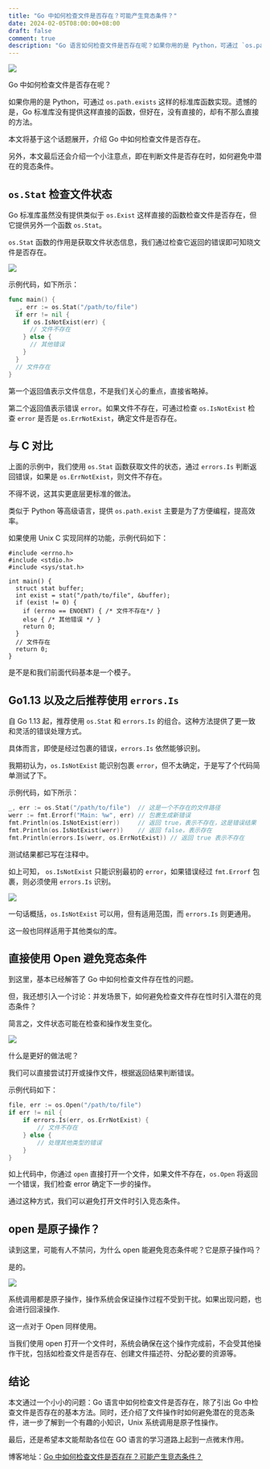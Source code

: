 ```yaml
---
title: "Go 中如何检查文件是否存在？可能产生竞态条件？"
date: 2024-02-05T08:00:00+08:00
draft: false
comment: true
description: "Go 语言如何检查文件是否存在呢？如果你用的是 Python，可通过 `os.path.exists` 这样的标准库函数实现。遗憾的是，Go 标准库没有提供这样直接的函数，但好在，没有直接的，却有不那么直接的方法。"
---
```


![](https://cdn.jsdelivr.net/gh/poloxue/images@2024-02/2024-02-05-check-if-file-exists-in-golang-01.png)

Go 中如何检查文件是否存在呢？

如果你用的是 Python，可通过 `os.path.exists` 这样的标准库函数实现。遗憾的是，Go 标准库没有提供这样直接的函数，但好在，没有直接的，却有不那么直接的方法。

本文将基于这个话题展开，介绍 Go 中如何检查文件是否存在。

另外，本文最后还会介绍一个小注意点，即在判断文件是否存在时，如何避免中潜在的竞态条件。

## `os.Stat` 检查文件状态

Go 标准库虽然没有提供类似于 `os.Exist` 这样直接的函数检查文件是否存在，但它提供另外一个函数 `os.Stat`。

`os.Stat` 函数的作用是获取文件状态信息，我们通过检查它返回的错误即可知晓文件是否存在。

![](https://cdn.jsdelivr.net/gh/poloxue/images@2024-02/2024-02-05-check-if-file-exists-in-golang-02.png)

示例代码，如下所示：

```go
func main() {
  _, err := os.Stat("/path/to/file")
  if err != nil {
    if os.IsNotExist(err) {
      // 文件不存在
    } else {
      // 其他错误
    }
  }
  // 文件存在
}
```

第一个返回值表示文件信息，不是我们关心的重点，直接省略掉。

第二个返回值表示错误 `error`。如果文件不存在，可通过检查 `os.IsNotExist` 检查 `error` 是否是 `os.ErrNotExist`，确定文件是否存在。

## 与 C 对比

上面的示例中，我们使用 `os.Stat` 函数获取文件的状态，通过 `errors.Is` 判断返回错误，如果是 `os.ErrNotExist`，则文件不存在。

不得不说，这其实更底层更标准的做法。

类似于 Python 等高级语言，提供 `os.path.exist` 主要是为了方便编程，提高效率。

如果使用 Unix C 实现同样的功能，示例代码如下：

```clang
#include <errno.h>
#include <stdio.h>
#include <sys/stat.h>

int main() {
  struct stat buffer;
  int exist = stat("/path/to/file", &buffer);
  if (exist != 0) {
    if (errno == ENOENT) { /* 文件不存在*/ } 
    else { /* 其他错误 */ }
    return 0;
  }
  // 文件存在
  return 0;
}
```

是不是和我们前面代码基本是一个模子。

## Go1.13 以及之后推荐使用 `errors.Is`

自 Go 1.13 起，推荐使用 `os.Stat` 和 `errors.Is` 的组合。这种方法提供了更一致和灵活的错误处理方式。

具体而言，即使是经过包裹的错误，`errors.Is` 依然能够识别。

我期初认为，`os.IsNotExist` 能识别包裹 `error`，但不太确定，于是写了个代码简单测试了下。

示例代码，如下所示：

```go
_, err := os.Stat("/path/to/file")  // 这是一个不存在的文件路径
werr := fmt.Errorf("Main: %w", err) // 包裹生成新错误
fmt.Println(os.IsNotExist(err))     // 返回 true，表示不存在，这是错误结果
fmt.Println(os.IsNotExist(werr))    // 返回 false，表示存在
fmt.Println(errors.Is(werr, os.ErrNotExist)) // 返回 true 表示不存在
```

测试结果都已写在注释中。

如上可知， `os.IsNotExist` 只能识别最初的 `error`，如果错误经过 `fmt.Errorf` 包裹，则必须使用 `errors.Is` 识别。

![](https://cdn.jsdelivr.net/gh/poloxue/images@2024-02/2024-02-05-check-if-file-exists-in-golang-03.png)

一句话概括，`os.IsNotExist` 可以用，但有适用范围，而 `errors.Is` 则更通用。

这一般也同样适用于其他类似的库。

## 直接使用 Open 避免竞态条件

到这里，基本已经解答了 Go 中如何检查文件存在性的问题。

但，我还想引入一个讨论：并发场景下，如何避免检查文件存在性时引入潜在的竞态条件？

简言之，文件状态可能在检查和操作发生变化。

![](https://cdn.jsdelivr.net/gh/poloxue/images@2024-02/2024-02-05-check-if-file-exists-in-golang-04.png)

什么是更好的做法呢？

我们可以直接尝试打开或操作文件，根据返回结果判断错误。

示例代码如下：

```go
file, err := os.Open("/path/to/file")
if err != nil {
    if errors.Is(err, os.ErrNotExist) {
        // 文件不存在
    } else {
        // 处理其他类型的错误
    }
}
```

如上代码中，你通过 `open` 直接打开一个文件，如果文件不存在，`os.Open` 将返回一个错误，我们检查 error 确定下一步的操作。

通过这种方式，我们可以避免打开文件时引入竞态条件。

## open 是原子操作？

读到这里，可能有人不禁问，为什么 open 能避免竞态条件呢？它是原子操作吗？

是的。

![](https://cdn.jsdelivr.net/gh/poloxue/images@2024-02/2024-02-05-check-if-file-exists-in-golang-05-v1.png)

系统调用都是原子操作，操作系统会保证操作过程不受到干扰。如果出现问题，也会进行回滚操作.

这一点对于 Open 同样使用。

当我们使用 open 打开一个文件时，系统会确保在这个操作完成前，不会受其他操作干扰，包括如检查文件是否存在、创建文件描述符、分配必要的资源等。

## 结论

本文通过一个小小的问题：Go 语言中如何检查文件是否存在，除了引出 Go 中检查文件是否存在的基本方法。同时，还介绍了文件操作时如何避免潜在的竞态条件，进一步了解到一个有趣的小知识，Unix 系统调用是原子性操作。

最后，还是希望本文能帮助各位在 GO 语言的学习道路上起到一点微末作用。

博客地址：[Go 中如何检查文件是否存在？可能产生竞态条件？](https://www.poloxue.com/posts/2024-02-05-check-if-file-exists-in-golang/)

